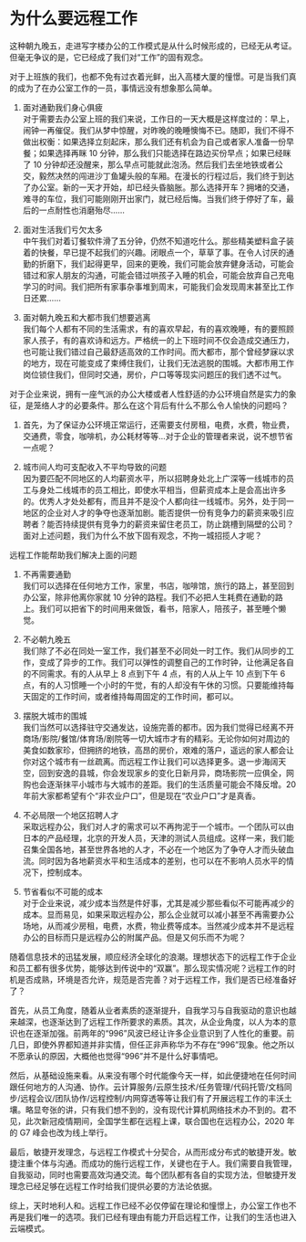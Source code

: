 # 为什么要远程工作

这种朝九晚五，走进写字楼办公的工作模式是从什么时候形成的，已经无从考证。但毫无争议的是，它已经成了我们对“工作”的固有观念。

对于上班族的我们，也都不免有过衣着光鲜，出入高楼大厦的憧憬。可是当我们真的成为了在办公室工作的一员，事情远没有想象那么简单。

1. 面对通勤我们身心俱疲  
   对于需要去办公室上班的我们来说，工作日的一天大概是这样度过的：早上，闹钟一再催促。我们从梦中惊醒，对昨晚的晚睡懊悔不已。随即，我们不得不做出权衡：如果选择立刻起床，那么我们还有机会为自己或者家人准备一份早餐；如果选择再眯 10 分钟，那么我们只能选择在路边买份早点；如果已经眯了 10 分钟却还没醒来，那么早点可能就此泡汤。然后我们去坐地铁或者公交，毅然决然的闯进沙丁鱼罐头般的车厢。在漫长的行程过后，我们终于到达了办公室。新的一天才开始，却已经头昏脑胀。那么选择开车？拥堵的交通，难寻的车位，我们可能刚刚开出家门，就已经后悔。当我们终于停好了车，最后的一点耐性也消磨殆尽……

1. 面对生活我们亏欠太多  
   中午我们对着订餐软件滑了五分钟，仍然不知道吃什么。那些精美塑料盒子装着的快餐，早已提不起我们的兴趣。闭眼点一个，草草了事。在令人讨厌的通勤的折磨下，我们起得更早，回来的更晚，我们可能会放弃健身活动，可能会错过和家人朋友的沟通，可能会错过哄孩子入睡的机会，可能会放弃自己充电学习的时间。我们把所有家事杂事堆到周末，可能我们会发现周末甚至比工作日还累……

1. 面对朝九晚五和大都市我们想要逃离  
   我们每个人都有不同的生活需求，有的喜欢早起，有的喜欢晚睡，有的要照顾家人孩子，有的喜欢诗和远方。严格统一的上下班时间不仅会造成交通压力，也可能让我们错过自己最舒适高效的工作时间。而大都市，那个曾经梦寐以求的地方，现在可能变成了束缚住我们，让我们无法逃脱的围城。大都市用工作岗位锁住我们，但同时交通，房价，户口等等现实问题压的我们透不过气。

对于企业来说，拥有一座气派的办公大楼或者人性舒适的办公环境自然是实力的象征，是笼络人才的必要条件。那么在这个背后有什么不那么令人愉快的问题吗？

1. 首先，为了保证办公环境正常运行，还需要支付房租，电费，水费，物业费，交通费，零食，咖啡机，办公耗材等等...对于企业的管理者来说，说不想节省一点呢？

1. 城市间人均可支配收入不平均导致的问题  
   因为要匹配不同地区的人均薪资水平，所以招聘身处北上广深等一线城市的员工与身处二线城市的员工相比，即使水平相当，但薪资成本上是会高出许多的。优秀人才处处都有，而且并不是没个人都向往一线城市。另外，处于同一地区的企业对人才的争夺也逐渐加剧。能否提供一份有竞争力的薪资来吸引应聘者？能否持续提供有竞争力的薪资来留住老员工，防止跳槽到隔壁的公司？面对上述问题，我们为什么不放下固有观念，不拘一城招揽人才呢？

远程工作能帮助我们解决上面的问题

1. 不再需要通勤  
   我们可以选择在任何地方工作，家里，书店，咖啡馆，旅行的路上，甚至回到办公室，除非他离你家就 10 分钟的路程。我们不必把人生耗费在通勤的路上。我们可以把省下的时间用来做饭，看书，陪家人，陪孩子，甚至睡个懒觉。

1. 不必朝九晚五  
   我们除了不必在同处一室工作，我们甚至不必同处一时工作。我们从同步的工作，变成了异步的工作。我们可以弹性的调整自己的工作时钟，让他满足各自的不同需求。有的人从早上 8 点到下午 4 点，有的人从上午 10 点到下午 6 点，有的人习惯睡一个小时的午觉，有的人却没有午休的习惯。只要能维持每天固定的工作时间，或者维持每周固定的工作时间，都可以。

1. 摆脱大城市的围城  
   我们当然可以选择驻守交通发达，设施完善的都市。因为我们觉得已经离不开商场/影院/餐馆/体育场/剧院等一切大城市才有的精彩。无论你如何对周边的美食如数家珍，但拥挤的地铁，高昂的房价，艰难的落户，遥远的家人都会让你对这个城市有一丝疏离。而远程工作让我们可以选择更多。退一步海阔天空，回到安逸的县城，你会发现家乡的变化日新月异，商场影院一应俱全，网购也会逐渐抹平小城市与大城市的差距。我们的生活质量可能会不降反增。20 年前大家都希望有个“非农业户口”，但是现在“农业户口”才是真香。

1. 不必局限一个地区招聘人才  
   采取远程办公，我们对人才的需求可以不再拘泥于一个城市。一个团队可以由日本的产品经理，北京的开发人员，天津的测试人员组成。这样一来，我们能召集全国各地，甚至世界各地的人才，不必在一个地区为了争夺人才而头破血流。同时因为各地薪资水平和生活成本的差别，也可以在不影响人员水平的情况下，控制成本。

1. 节省看似不可能的成本  
   对于企业来说，减少成本当然是件好事，尤其是减少那些看似不可能再减少的成本。显而易见，如果采取远程办公，那么企业就可以减小甚至不再需要办公场地，从而减少房租，电费，水费，物业费等成本。当然减少成本并不是远程办公的目标而只是远程办公的附属产品。但是又何乐而不为呢？

随着信息技术的迅猛发展，顺应经济全球化的浪潮。理想状态下的远程工作于企业和员工都有很多优势，能够达到传说中的“双赢”。那么现实情况呢？远程工作的时机是否成熟，环境是否允许，规范是否完善？对于远程工作，我们是否已经准备好了？

首先，从员工角度，随着从业者素质的逐渐提升，自我学习与自我驱动的意识也越来越深，也逐渐达到了远程工作所要求的素质。其次，从企业角度，以人为本的意识也在逐渐加强。前两年的“996”风波已经让许多企业意识到了人性化的重要。前几日，即使外界都知道并非实情，但任正非声称华为不存在“996”现象。他之所以不愿承认的原因，大概他也觉得“996”并不是什么好事情吧。

然后，从基础设施来看。从来没有哪个时代能像今天一样，如此便捷地在任何时间跟任何地方的人沟通、协作。云计算服务/云原生技术/任务管理/代码托管/文档同步/远程会议/团队协作/远程控制/内网穿透等等让我们有了开展远程工作的丰沃土壤。略显夸张的讲，只有我们想不到的，没有现代计算机网络技术办不到的。君不见，此次新冠疫情期间，全国学生都在远程上课，联合国也在远程办公，2020 年的 G7 峰会也改为线上举行。

最后，敏捷开发理念，与远程工作模式十分契合，从而形成分布式的敏捷开发。敏捷注重个体与沟通。而成功的施行远程工作，关键也在于人。我们需要自我管理，自我驱动，同时也需要高效沟通交流。每个团队都有各自的实现方法，但敏捷开发理念已经足够在远程工作时给我们提供必要的方法论依据。

综上，天时地利人和。远程工作已经不必仅停留在理论和憧憬上，办公室工作也不再是我们唯一的选项。我们已经有理由有能力开启远程工作，让我们的生活也进入云端模式。
